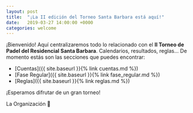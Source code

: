 ```yaml
---
layout: post
title:  "¡La II edición del Torneo Santa Barbara está aquí!"
date:   2019-03-27 14:00:00 +0000
categories: welcome
---
```


¡Bienvenido! Aquí centralizaremos todo lo relacionado con el **II Torneo de Padel del Residencial Santa Barbara**. Calendarios, resultados, reglas... De momento estás son las secciones que puedes encontrar:

* [Cuentas]({{ site.baseurl }}{% link cuentas.md %})
* [Fase Regular]({{ site.baseurl }}{% link fase_regular.md %})
* [Reglas]({{ site.baseurl }}{% link reglas.md %})

¡Esperamos difrutar de un gran torneo!

La Organización 🎾
